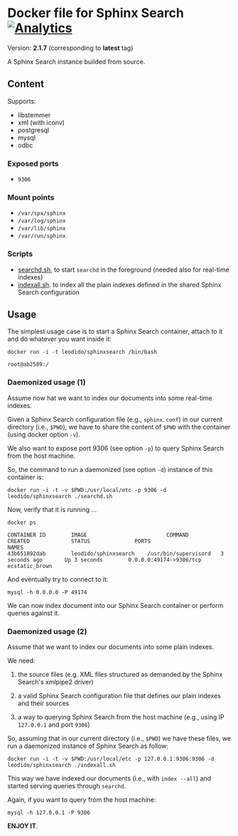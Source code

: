 Docker file for Sphinx Search [![Analytics](https://ga-beacon.appspot.com/UA-49657176-1/docker-sphinxsearch)](https://github.com/igrigorik/ga-beacon)
============================================

Version: **2.1.7** (corresponding to **latest** tag)

A Sphinx Search instance builded from source.

## Content

Supports:
 - libstemmer
 - xml (with iconv)
 - postgresql
 - mysql
 - odbc

### Exposed ports

* `9306`

### Mount points

* `/var/spx/sphinx`
* `/var/log/sphinx`
* `/var/lib/sphinx`
* `/var/run/sphinx`

### Scripts

* [searchd.sh](#searchd.sh), to start `searchd` in the foreground (needed also for real-time indexes)
* [indexall.sh](#indexall.sh). to index all the plain indexes defined in the shared Sphinx Search configuration

## Usage

The simplest usage case is to start a Sphinx Search container, attach to it and do whatever you want inside it:

```
docker run -i -t leodido/sphinxsearch /bin/bash
```

```
root@ab2589:/
```

### Daemonized usage (1)

Assume now hat we want to index our documents into some real-time indexes.

Given a Sphinx Search configuration file (e.g., `sphinx.conf`) in our current directory (i.e., `$PWD`), we have to share the content of `$PWD` with the container (using docker option `-v`).

We also want to expose port 9306 (see option `-p`) to query Sphinx Search from the host machine.

So, the command to run a daemonized (see option `-d`) instance of this container is:

```
docker run -i -t -v $PWD:/usr/local/etc -p 9306 -d leodido/sphinxsearch ./searchd.sh
```

Now, verify that it is running ...

```
docker ps
```

```
CONTAINER ID        IMAGE                         COMMAND                CREATED             STATUS              PORTS                     NAMES
43b651892dab        leodido/sphinxsearch    /usr/bin/supervisord   3 seconds ago       Up 3 seconds        0.0.0.0:49174->9306/tcp   ecstatic_brown
```

And eventually try to connect to it:

```
mysql -h 0.0.0.0 -P 49174
```

We can now index document into our Sphinx Search container or perform queries against it.

### Daemonized usage (2)

Assume that we want to index our documents into some plain indexes.

We need:

1. the source files (e.g. XML files structured as demanded by the Sphinx Search's xmlpipe2 driver)

2. a valid Sphinx Search configuration file that defines our plain indexes and their sources

3. a way to querying Sphinx Search from the host machine (e.g., using IP `127.0.0.1` and port `9306`)

So, assuming that in our current directory (i.e., `$PWD`) we have these files, we run a daemonized instance of Sphinx Search as follow:

```
docker run -i -t -v $PWD:/usr/local/etc -p 127.0.0.1:9306:9306 -d leodido/sphinxsearch ./indexall.sh
```

This way we have indexed our documents (i.e., with `index --all`) and started serving queries through `searchd`.

Again, if you want to query from the host machine:

```
mysql -h 127.0.0.1 -P 9306
```

**ENJOY IT**.
